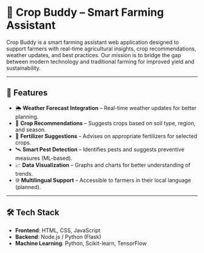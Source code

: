 # 🌾 Crop Buddy – Smart Farming Assistant

Crop Buddy is a smart farming assistant web application designed to support farmers with real-time agricultural insights, crop recommendations, weather updates, and best practices. Our mission is to bridge the gap between modern technology and traditional farming for improved yield and sustainability.

---

## 🚀 Features

- 🌦️ **Weather Forecast Integration** – Real-time weather updates for better planning.
- 🌱 **Crop Recommendations** – Suggests crops based on soil type, region, and season.
- 🧪 **Fertilizer Suggestions** – Advises on appropriate fertilizers for selected crops.
- 🛰️ **Smart Pest Detection** – Identifies pests and suggests preventive measures (ML-based).
- 📈 **Data Visualization** – Graphs and charts for better understanding of trends.
- 🌐 **Multilingual Support** – Accessible to farmers in their local language (planned).

---

## 🛠️ Tech Stack

- **Frontend**: HTML, CSS, JavaScript
- **Backend**: Node.js / Python (Flask)
- **Machine Learning**: Python, Scikit-learn, TensorFlow 

